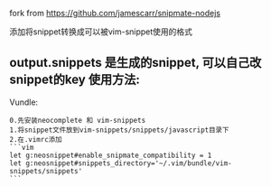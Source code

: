 fork from https://github.com/jamescarr/snipmate-nodejs

添加将snippet转换成可以被vim-snippet使用的格式

output.snippets 是生成的snippet, 可以自己改snippet的key
使用方法:
---
Vundle:
>
	0.先安装neocomplete 和 vim-snippets
	1.将snippet文件放到vim-snippets/snippets/javascript目录下
	2.在.vimrc添加
	```vim
	let g:neosnippet#enable_snipmate_compatibility = 1
	let g:neosnippet#snippets_directory='~/.vim/bundle/vim-snippets/snippets'
	```

	
